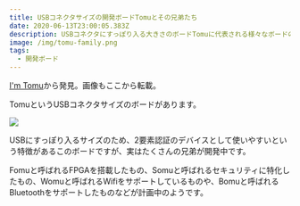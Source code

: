 ```yaml
---
title: USBコネクタサイズの開発ボードTomuとその兄弟たち
date: 2020-06-13T23:00:05.383Z
description: USBコネクタにすっぽり入る大きさのボードTomuに代表される様々なボードのラインナップを紹介します。
image: /img/tomu-family.png
tags:
  - 開発ボード
---
```

[I'm Tomu](https://tomu.im/)から発見。画像もここから転載。

TomuというUSBコネクタサイズのボードがあります。

![](../../img/tomu.jpg)

USBにすっぽり入るサイズのため、2要素認証のデバイスとして使いやすいという特徴があるこのボードですが、実はたくさんの兄弟が開発中です。

Fomuと呼ばれるFPGAを搭載したもの、Somuと呼ばれるセキュリティに特化したもの、Womuと呼ばれるWifiをサポートしているものや、Bomuと呼ばれるBluetoothをサポートしたものなどが計画中のようです。
